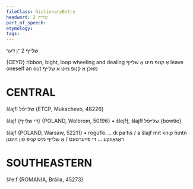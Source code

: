 ```yaml
---
fileClass: DictionaryEntry
headword: שלייף 2
part_of_speech: 
etymology: 
tags: 
---
```

שלייף 2
־ן
דער

{CEYD}
ribbon, bight, loop
wheeling and dealing אַ קנופּ מיט אַ שלייף
leave oneself an out מאַכן אַ קנופּ מיט אַ שלייף

CENTRAL
========

šlajfl שלייפֿל {ETCP, Mukachevo, 48226}

šlajf {די שלייף} {POLAND, Wolbrom, 50196}
	•	šlejfɫ̩, šlajfɫ שלייפֿל {bowtie} 

šlajf {POLAND, Warsaw, 52211}
	•	rogufkɩ ... dɩ paˑtɩs / a šlajf mɩt knɩp hɩntn ראָגאָווקע ... די פּײַערטעס / אַ שלייף מיט קניפּ פֿון הינטן

SOUTHEASTERN
==============

šlʲeːf {ROMANIA, Brăila, 45273}
